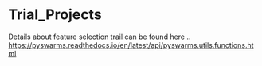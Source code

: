 # Trial_Projects

Details about feature selection trail can be found here .. https://pyswarms.readthedocs.io/en/latest/api/pyswarms.utils.functions.html
